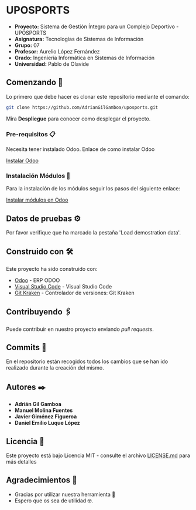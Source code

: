 # UPOSPORTS

* **Proyecto:** Sistema de Gestión Íntegro para un Complejo Deportivo - UPOSPORTS
* **Asignatura:** Tecnologías de Sistemas de Información
* **Grupo:** 07
* **Profesor:** Aurelio López Fernández
* **Grado:** Ingeniería Informática en Sistemas de Información
* **Universidad:** Pablo de Olavide


## Comenzando 🚀

Lo primero que debe hacer es clonar este repositorio mediante el comando:

```sh
git clone https://github.com/AdrianGilGamboa/uposports.git
```

Mira **Despliegue** para conocer como desplegar el proyecto.


### Pre-requisitos 📋

Necesita tener instalado Odoo. Enlace de como instalar Odoo

[Instalar Odoo](http://angelmoya.es/blog/odoo/instalar-odoo-11-en-ubuntu-18-04/)


### Instalación Módulos 🔧

Para la instalación de los módulos seguir los pasos del siguiente enlace:

[Instalar módulos en Odoo](https://www.odoo.com/es_ES/forum/ayuda-1/question/how-to-install-new-module-in-odoo-11-129844)


## Datos de pruebas ⚙️

Por favor verifique que ha marcado la pestaña 'Load demostration data'.

## Construido con 🛠️

Este proyecto ha sido construido con:

* [Odoo](https://www.odoo.com/es_ES/) - ERP ODOO
* [Visual Studio Code](https://code.visualstudio.com/) - Visual Studio Code
* [Git Kraken](https://www.gitkraken.com/) - Controlador de versiones: Git Kraken

## Contribuyendo 🖇️

Puede contribuir en nuestro proyecto enviando *pull requests*.

## Commits 📌

En el repositorio están recogidos todos los cambios que se han ido realizado durante la creación del mismo.

## Autores ✒️

* **Adrián Gil Gamboa**
* **Manuel Molina Fuentes**
* **Javier Giménez Figueroa**
* **Daniel Emilio Luque López**

## Licencia 📄

Este proyecto está bajo Licencia MIT - consulte el archivo [LICENSE.md](LICENSE.md) para más detalles

## Agradecimientos 🎁

* Gracias por utilizar nuestra herramienta 📢
* Espero que os sea de utilidad 🤓.
